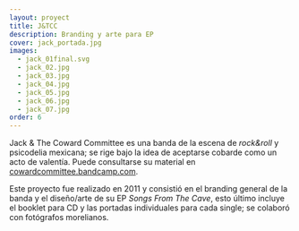 ```yaml
---
layout: proyect
title: J&TCC
description: Branding y arte para EP
cover: jack_portada.jpg
images:
  - jack_01final.svg
  - jack_02.jpg
  - jack_03.jpg
  - jack_04.jpg
  - jack_05.jpg
  - jack_06.jpg
  - jack_07.jpg
order: 6
---
```


Jack & The Coward Committee es una banda de la escena de *rock&roll* y psicodelia mexicana; se rige bajo la idea de aceptarse cobarde como un acto de valentía. Puede consultarse su material en [cowardcommittee.bandcamp.com](https://cowardcommittee.bandcamp.com/).

Este proyecto fue realizado en 2011 y consistió en el branding general de la banda y el diseño/arte de su EP *Songs From The Cave*, esto último incluye el booklet para CD y las portadas individuales para cada single; se colaboró con fotógrafos morelianos.
